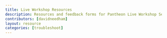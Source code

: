 ```yaml
---
title: Live Workshop Resources
description: Resources and feedback forms for Pantheon Live Workshop Sessions.
contributors: [davidneedham]
layout: resource
categories: [troubleshoot]
---
```


<ResourceSelector />